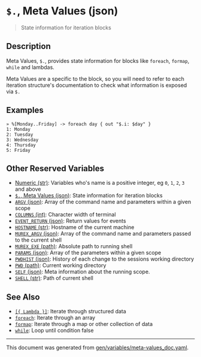 # `$.`, Meta Values (json)

> State information for iteration blocks

## Description

Meta Values, `$.`, provides state information for blocks like `foreach`,
`formap`, `while` and lambdas.

Meta Values are a specific to the block, so you will need to refer to each
iteration structure's documentation to check what information is exposed via
`$.`

## Examples

```
» %[Monday..Friday] -> foreach day { out "$.i: $day" }
1: Monday
2: Tuesday
3: Wednesday
4: Thursday
5: Friday
```

## Other Reserved Variables

* [Numeric (str)](../variables/numeric.md):
  Variables who's name is a positive integer, eg `0`, `1`, `2`, `3` and above
* [`$.`, Meta Values (json)](../variables/meta-values.md):
  State information for iteration blocks
* [`ARGV` (json)](../variables/argv.md):
  Array of the command name and parameters within a given scope
* [`COLUMNS` (int)](../variables/columns.md):
  Character width of terminal
* [`EVENT_RETURN` (json)](../variables/event_return.md):
  Return values for events
* [`HOSTNAME` (str)](../variables/hostname.md):
  Hostname of the current machine
* [`MUREX_ARGV` (json)](../variables/murex_argv.md):
  Array of the command name and parameters passed to the current shell
* [`MUREX_EXE` (path)](../variables/murex_exe.md):
  Absolute path to running shell
* [`PARAMS` (json)](../variables/params.md):
  Array of the parameters within a given scope
* [`PWDHIST` (json)](../variables/pwdhist.md):
  History of each change to the sessions working directory
* [`PWD` (path)](../variables/pwd.md):
  Current working directory
* [`SELF` (json)](../variables/self.md):
  Meta information about the running scope.
* [`SHELL` (str)](../variables/shell.md):
  Path of current shell

## See Also

* [`[{ Lambda }]`](../parser/lambda.md):
  Iterate through structured data
* [`foreach`](../commands/foreach.md):
  Iterate through an array
* [`formap`](../commands/formap.md):
  Iterate through a map or other collection of data
* [`while`](../commands/while.md):
  Loop until condition false

<hr/>

This document was generated from [gen/variables/meta-values_doc.yaml](https://github.com/lmorg/murex/blob/master/gen/variables/meta-values_doc.yaml).